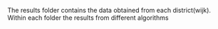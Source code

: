 The results folder contains the data obtained from each district(wijk).  
Within each folder the results from different algorithms
